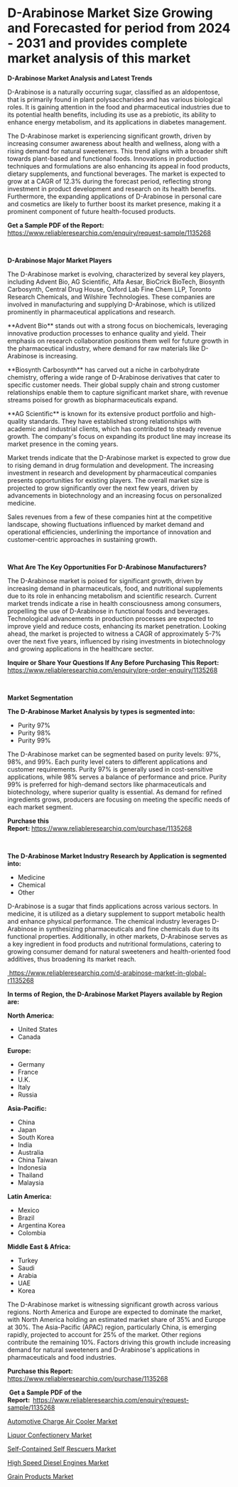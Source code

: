 <p><h1>D-Arabinose Market Size Growing and Forecasted for period from 2024 - 2031 and provides complete market analysis of this market</h1></p><p><strong>D-Arabinose Market Analysis and Latest Trends</strong></p>
<p><p>D-Arabinose is a naturally occurring sugar, classified as an aldopentose, that is primarily found in plant polysaccharides and has various biological roles. It is gaining attention in the food and pharmaceutical industries due to its potential health benefits, including its use as a prebiotic, its ability to enhance energy metabolism, and its applications in diabetes management.</p><p>The D-Arabinose market is experiencing significant growth, driven by increasing consumer awareness about health and wellness, along with a rising demand for natural sweeteners. This trend aligns with a broader shift towards plant-based and functional foods. Innovations in production techniques and formulations are also enhancing its appeal in food products, dietary supplements, and functional beverages. The market is expected to grow at a CAGR of 12.3% during the forecast period, reflecting strong investment in product development and research on its health benefits. Furthermore, the expanding applications of D-Arabinose in personal care and cosmetics are likely to further boost its market presence, making it a prominent component of future health-focused products.</p></p>
<p><strong>Get a Sample PDF of the Report:&nbsp;</strong> <a href="https://www.reliableresearchiq.com/enquiry/request-sample/1135268?utm_campaign=1257&utm_medium=2&utm_source=Github&utm_content=ia&utm_term=09102024&utm_id=d-arabinose">https://www.reliableresearchiq.com/enquiry/request-sample/1135268</a></p>
<p>&nbsp;</p>
<p><strong>D-Arabinose Major Market Players</strong></p>
<p><p>The D-Arabinose market is evolving, characterized by several key players, including Advent Bio, AG Scientific, Alfa Aesar, BioCrick BioTech, Biosynth Carbosynth, Central Drug House, Oxford Lab Fine Chem LLP, Toronto Research Chemicals, and Wilshire Technologies. These companies are involved in manufacturing and supplying D-Arabinose, which is utilized prominently in pharmaceutical applications and research.</p><p>**Advent Bio** stands out with a strong focus on biochemicals, leveraging innovative production processes to enhance quality and yield. Their emphasis on research collaboration positions them well for future growth in the pharmaceutical industry, where demand for raw materials like D-Arabinose is increasing.</p><p>**Biosynth Carbosynth** has carved out a niche in carbohydrate chemistry, offering a wide range of D-Arabinose derivatives that cater to specific customer needs. Their global supply chain and strong customer relationships enable them to capture significant market share, with revenue streams poised for growth as biopharmaceuticals expand.</p><p>**AG Scientific** is known for its extensive product portfolio and high-quality standards. They have established strong relationships with academic and industrial clients, which has contributed to steady revenue growth. The company's focus on expanding its product line may increase its market presence in the coming years.</p><p>Market trends indicate that the D-Arabinose market is expected to grow due to rising demand in drug formulation and development. The increasing investment in research and development by pharmaceutical companies presents opportunities for existing players. The overall market size is projected to grow significantly over the next few years, driven by advancements in biotechnology and an increasing focus on personalized medicine.</p><p>Sales revenues from a few of these companies hint at the competitive landscape, showing fluctuations influenced by market demand and operational efficiencies, underlining the importance of innovation and customer-centric approaches in sustaining growth.</p></p>
<p>&nbsp;</p>
<p><strong>What Are The Key Opportunities For D-Arabinose Manufacturers?</strong></p>
<p><p>The D-Arabinose market is poised for significant growth, driven by increasing demand in pharmaceuticals, food, and nutritional supplements due to its role in enhancing metabolism and scientific research. Current market trends indicate a rise in health consciousness among consumers, propelling the use of D-Arabinose in functional foods and beverages. Technological advancements in production processes are expected to improve yield and reduce costs, enhancing its market penetration. Looking ahead, the market is projected to witness a CAGR of approximately 5-7% over the next five years, influenced by rising investments in biotechnology and growing applications in the healthcare sector.</p></p>
<p><strong>Inquire or Share Your Questions If Any Before Purchasing This Report:</strong> <a href="https://www.reliableresearchiq.com/enquiry/pre-order-enquiry/1135268?utm_campaign=1257&utm_medium=2&utm_source=Github&utm_content=ia&utm_term=09102024&utm_id=d-arabinose">https://www.reliableresearchiq.com/enquiry/pre-order-enquiry/1135268</a></p>
<p>&nbsp;</p>
<p><strong>Market Segmentation</strong></p>
<p><strong>The D-Arabinose Market Analysis by types is segmented into:</strong></p>
<p><ul><li>Purity 97%</li><li>Purity 98%</li><li>Purity 99%</li></ul></p>
<p><p>The D-Arabinose market can be segmented based on purity levels: 97%, 98%, and 99%. Each purity level caters to different applications and customer requirements. Purity 97% is generally used in cost-sensitive applications, while 98% serves a balance of performance and price. Purity 99% is preferred for high-demand sectors like pharmaceuticals and biotechnology, where superior quality is essential. As demand for refined ingredients grows, producers are focusing on meeting the specific needs of each market segment.</p></p>
<p><strong>Purchase this Report:&nbsp;</strong><a href="https://www.reliableresearchiq.com/purchase/1135268?utm_campaign=1257&utm_medium=2&utm_source=Github&utm_content=ia&utm_term=09102024&utm_id=d-arabinose">https://www.reliableresearchiq.com/purchase/1135268</a></p>
<p>&nbsp;</p>
<p><strong>The D-Arabinose Market Industry Research by Application is segmented into:</strong></p>
<p><ul><li>Medicine</li><li>Chemical</li><li>Other</li></ul></p>
<p><p>D-Arabinose is a sugar that finds applications across various sectors. In medicine, it is utilized as a dietary supplement to support metabolic health and enhance physical performance. The chemical industry leverages D-Arabinose in synthesizing pharmaceuticals and fine chemicals due to its functional properties. Additionally, in other markets, D-Arabinose serves as a key ingredient in food products and nutritional formulations, catering to growing consumer demand for natural sweeteners and health-oriented food additives, thus broadening its market reach.</p></p>
<p><a href="https://www.reliableresearchiq.com/d-arabinose-market-in-global-r1135268?utm_campaign=1257&utm_medium=2&utm_source=Github&utm_content=ia&utm_term=09102024&utm_id=d-arabinose">&nbsp;https://www.reliableresearchiq.com/d-arabinose-market-in-global-r1135268</a></p>
<p><strong>In terms of Region, the D-Arabinose Market Players available by Region are:</strong></p>
<p>
    <p> <strong> North America: </strong>
        <ul>
            <li>United States</li>
            <li>Canada</li>
        </ul>
        </p> 
    <p> <strong> Europe: </strong>
        <ul>
            <li>Germany</li>
            <li>France</li>
            <li>U.K.</li>
            <li>Italy</li>
            <li>Russia</li>
        </ul>
        </p> 
    <p> <strong> Asia-Pacific: </strong>
        <ul>
            <li>China</li>
            <li>Japan</li>
            <li>South Korea</li>
            <li>India</li>
            <li>Australia</li>
            <li>China Taiwan</li>
            <li>Indonesia</li>
            <li>Thailand</li>
            <li>Malaysia</li>
        </ul>
        </p> 
    <p> <strong> Latin America: </strong>
        <ul>
            <li>Mexico</li>
            <li>Brazil</li>
            <li>Argentina Korea</li>
            <li>Colombia</li>
        </ul>
        </p> 
    <p> <strong> Middle East & Africa: </strong>
        <ul>
            <li>Turkey</li>
            <li>Saudi</li>
            <li>Arabia</li>
            <li>UAE</li>
            <li>Korea</li>
        </ul>
    </p>
    </p>
<p><p>The D-Arabinose market is witnessing significant growth across various regions. North America and Europe are expected to dominate the market, with North America holding an estimated market share of 35% and Europe at 30%. The Asia-Pacific (APAC) region, particularly China, is emerging rapidly, projected to account for 25% of the market. Other regions contribute the remaining 10%. Factors driving this growth include increasing demand for natural sweeteners and D-Arabinose's applications in pharmaceuticals and food industries.</p></p>
<p><strong>Purchase this Report: </strong><a href="https://www.reliableresearchiq.com/purchase/1135268?utm_campaign=1257&utm_medium=2&utm_source=Github&utm_content=ia&utm_term=09102024&utm_id=d-arabinose">https://www.reliableresearchiq.com/purchase/1135268</a></p>
<p>&nbsp;<strong>Get a Sample PDF of the Report:&nbsp;&nbsp;</strong><a href="https://www.reliableresearchiq.com/enquiry/request-sample/1135268?utm_campaign=1257&utm_medium=2&utm_source=Github&utm_content=ia&utm_term=09102024&utm_id=d-arabinose">https://www.reliableresearchiq.com/enquiry/request-sample/1135268</a></p>
<p><strong></strong></p>
<p><p><a href="https://www.linkedin.com/pulse/automotive-charge-air-cooler-market-ecosystem-competitive-landscape-agnte?utm_campaign=1257&utm_medium=2&utm_source=Github&utm_content=ia&utm_term=09102024&utm_id=d-arabinose">Automotive Charge Air Cooler Market</a></p><p><a href="https://issuu.com/reportprime-2/docs/liquor-confectionery-market-size-20_7e65a8121f0e1d?utm_campaign=1257&utm_medium=2&utm_source=Github&utm_content=ia&utm_term=09102024&utm_id=d-arabinose">Liquor Confectionery Market</a></p><p><a href="https://github.com/vardywhruffin8/Market-Research-Report-List-1/blob/main/self-contained-self-rescuers-market.md?utm_campaign=1257&utm_medium=2&utm_source=Github&utm_content=ia&utm_term=09102024&utm_id=d-arabinose">Self-Contained Self Rescuers Market</a></p><p><a href="https://www.linkedin.com/pulse/global-high-speed-diesel-engines-market-pulse-trends-growth-evswe?utm_campaign=1257&utm_medium=2&utm_source=Github&utm_content=ia&utm_term=09102024&utm_id=d-arabinose">High Speed Diesel Engines Market</a></p><p><a href="https://issuu.com/reportprime-2/docs/grain-products-market-size-2030.ppt_38a8735efc1b54?utm_campaign=1257&utm_medium=2&utm_source=Github&utm_content=ia&utm_term=09102024&utm_id=d-arabinose">Grain Products Market</a></p></p>